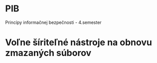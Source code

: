 # PIB
Princípy informačnej bezpečnosti - 4.semester

# Voľne šíriteľné nástroje na obnovu zmazaných súborov
